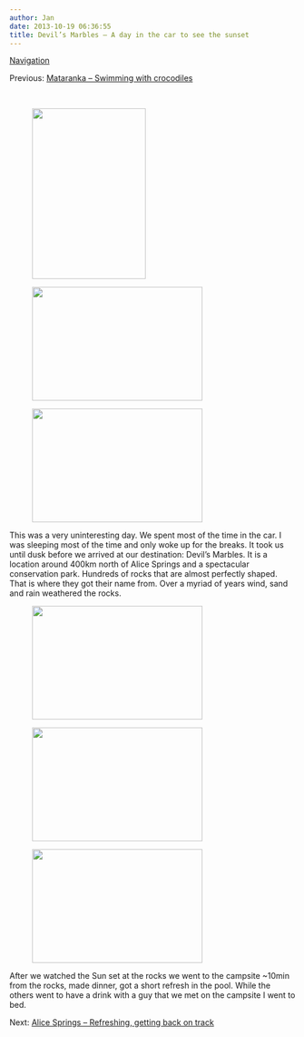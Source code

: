 ```yaml
---
author: Jan
date: 2013-10-19 06:36:55
title: Devil’s Marbles – A day in the car to see the sunset
---
```


[Navigation](https://jan-steinke.de/wordpress/en/blog/2013/10/06/the-stuart-highway/)

Previous: [Mataranka – Swimming with crocodiles](https://jan-steinke.de/wordpress/en/mataranka-swimming-with-crocodiles/)

&nbsp;

<div id='gallery-3' class='gallery galleryid-1058 gallery-columns-3 gallery-size-medium'>
  <figure class='gallery-item'>

  <div class='gallery-icon portrait'>
    <img width="200" height="300" src="http://jan-steinke.de/wordpress/wp-content/uploads/2016/02/4294819254-200x300.jpg" class="attachment-medium size-medium" alt="" srcset="https://jan-steinke.de/wordpress/wp-content/uploads/2016/02/4294819254-200x300.jpg 200w, https://jan-steinke.de/wordpress/wp-content/uploads/2016/02/4294819254.jpg 427w" sizes="(max-width: 200px) 85vw, 200px" />
  </div></figure><figure class='gallery-item'>

  <div class='gallery-icon landscape'>
    <img width="300" height="200" src="http://jan-steinke.de/wordpress/wp-content/uploads/2016/02/1576262136-300x200.jpg" class="attachment-medium size-medium" alt="" srcset="https://jan-steinke.de/wordpress/wp-content/uploads/2016/02/1576262136-300x200.jpg 300w, https://jan-steinke.de/wordpress/wp-content/uploads/2016/02/1576262136.jpg 640w" sizes="(max-width: 300px) 85vw, 300px" />
  </div></figure><figure class='gallery-item'>

  <div class='gallery-icon landscape'>
    <img width="300" height="200" src="http://jan-steinke.de/wordpress/wp-content/uploads/2016/02/965915697-300x200.jpg" class="attachment-medium size-medium" alt="" srcset="https://jan-steinke.de/wordpress/wp-content/uploads/2016/02/965915697-300x200.jpg 300w, https://jan-steinke.de/wordpress/wp-content/uploads/2016/02/965915697-768x511.jpg 768w, https://jan-steinke.de/wordpress/wp-content/uploads/2016/02/965915697.jpg 810w" sizes="(max-width: 300px) 85vw, 300px" />
  </div></figure>
</div>

This was a very uninteresting day. We spent most of the time in the car. I was sleeping most of the time and only woke up for the breaks. It took us until dusk before we arrived at our destination: Devil&#8217;s Marbles. It is a location around 400km north of Alice Springs and a spectacular conservation park. Hundreds of rocks that are almost perfectly shaped. That is where they got their name from. Over a myriad of years wind, sand and rain weathered the rocks.

<div id='gallery-4' class='gallery galleryid-1058 gallery-columns-3 gallery-size-medium'>
  <figure class='gallery-item'>

  <div class='gallery-icon landscape'>
    <img width="300" height="200" src="http://jan-steinke.de/wordpress/wp-content/uploads/2016/02/2760389063-300x200.jpg" class="attachment-medium size-medium" alt="" srcset="https://jan-steinke.de/wordpress/wp-content/uploads/2016/02/2760389063-300x200.jpg 300w, https://jan-steinke.de/wordpress/wp-content/uploads/2016/02/2760389063.jpg 640w" sizes="(max-width: 300px) 85vw, 300px" />
  </div></figure><figure class='gallery-item'>

  <div class='gallery-icon landscape'>
    <img width="300" height="200" src="http://jan-steinke.de/wordpress/wp-content/uploads/2016/02/1078838434-300x200.jpg" class="attachment-medium size-medium" alt="" srcset="https://jan-steinke.de/wordpress/wp-content/uploads/2016/02/1078838434-300x200.jpg 300w, https://jan-steinke.de/wordpress/wp-content/uploads/2016/02/1078838434.jpg 640w" sizes="(max-width: 300px) 85vw, 300px" />
  </div></figure><figure class='gallery-item'>

  <div class='gallery-icon landscape'>
    <img width="300" height="200" src="http://jan-steinke.de/wordpress/wp-content/uploads/2016/02/2383856205-300x200.jpg" class="attachment-medium size-medium" alt="" srcset="https://jan-steinke.de/wordpress/wp-content/uploads/2016/02/2383856205-300x200.jpg 300w, https://jan-steinke.de/wordpress/wp-content/uploads/2016/02/2383856205.jpg 640w" sizes="(max-width: 300px) 85vw, 300px" />
  </div></figure>
</div>

After we watched the Sun set at the rocks we went to the campsite ~10min from the rocks, made dinner, got a short refresh in the pool. While the others went to have a drink with a guy that we met on the campsite I went to bed.

Next: [Alice Springs – Refreshing, getting back on track](https://jan-steinke.de/wordpress/en/alice-springs-refreshing-getting-back-on-track/)
